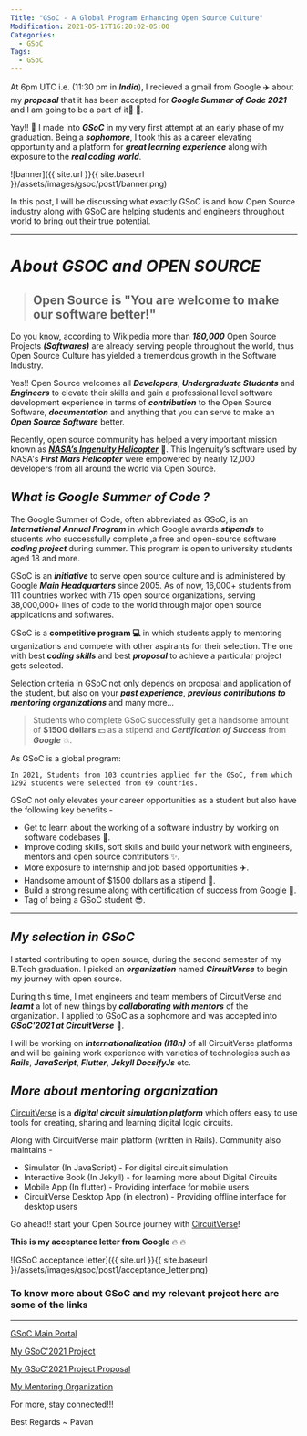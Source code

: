 ```yaml
---
Title: "GSoC - A Global Program Enhancing Open Source Culture"
Modification: 2021-05-17T16:20:02-05:00
Categories:
  - GSoC
Tags:
  - GSoC
---
```


At 6pm UTC i.e. (11:30 pm in _**India**_), I recieved a gmail from Google :airplane: about my _**proposal**_ that it has been accepted for **_Google Summer of Code 2021_** and I am going to be a part of it:tada: :tada:.
 
Yay!! :stars: I made into _**GSoC**_ in my very first attempt at an early phase of my graduation. Being a _**sophomore**_, I took this as a career elevating opportunity and a platform for _**great learning experience**_ along with exposure to the _**real coding world**_.
 
![banner]({{ site.url }}{{ site.baseurl }}/assets/images/gsoc/post1/banner.png)
 
In this post, I will be discussing what exactly GSoC is and how Open Source industry along with GSoC are helping students and engineers throughout world to bring out their true potential.
________________________________________________________________________________________________________________________________________________________________________________ 
_<h1>About GSOC and OPEN SOURCE</h1>_

><h2>Open Source is "You are welcome to make our software better!"</h2>
 
Do you know, according to Wikipedia more than _**180,000**_ Open Source Projects _**(Softwares)**_ are already serving people throughout the world, thus Open Source Culture has yielded a tremendous growth in the Software Industry.
 
Yes!! Open Source welcomes all _**Developers**_, _**Undergraduate Students**_ and _**Engineers**_ to elevate their skills and gain a professional level software development experience in terms of _**contribution**_ to the Open Source Software, _**documentation**_ and anything that you can serve to make an _**Open Source Software**_ better.
 
Recently, open source community has helped a very important mission known as _**[NASA’s Ingenuity Helicopter](https://github.com/readme/nasa-ingenuity-helicopter)**_ :helicopter:. This Ingenuity’s software used by NASA's _**First Mars Helicopter**_ were empowered by nearly 12,000 developers from all around the world via Open Source.
 
 _<h2>What is Google Summer of Code ?</h2>_
 
The Google Summer of Code, often abbreviated as GSoC, is an _**International Annual Program**_ in which Google awards _**stipends**_ to students who successfully complete ,a free and open-source software _**coding project**_ during summer. This program is open to university students aged 18 and more.
 
GSoC is an _**initiative**_ to serve open source culture and is administered by Google _**Main Headquarters**_ since 2005. As of now, 16,000+ students from 111 countries worked with 715 open source organizations, serving 38,000,000+ lines of code to the world through major open source applications and softwares.
 
GSoC is a <b>competitive program :computer:</b> in which students apply to mentoring organizations and compete with other aspirants for their selection. The one with best _**coding skills**_ and best _**proposal**_ to achieve a particular project gets selected.
 
Selection criteria in GSoC not only depends on proposal and application of the student, but also on your _**past experience**_, _**previous contributions to mentoring organizations**_ and many more...
 
>Students who complete GSoC successfully get a handsome amount of <b>$1500 dollars</b> :dollar: as a stipend and _**Certification of Success**_</b> from _**Google**_ :boom:.
 
As GSoC is a global program:

    In 2021, Students from 103 countries applied for the GSoC, from which 1292 students were selected from 69 countries.
 
GSoC not only elevates your career opportunities as a student but also have the following key benefits -

* Get to learn about the working of a software industry by working on software codebases :dizzy:.
* Improve coding skills, soft skills and build your network with engineers, mentors and open source contributors :sparkles:.
* More exposure to internship and job based opportunities :airplane:.
* Handsome amount of $1500 dollars as a stipend 🤩.
* Build a strong resume along with certification of success from Google :stars:.
* Tag of being a GSoC student 😎.
________________________________________________________________________________________________________________________________________________________________________________ 
_<h2>My selection in GSoC</h2>_
 
I started contributing to open source, during the second semester of my B.Tech graduation. I picked an _**organization**_ named _**CircuitVerse**_ to begin my journey with open source.
 
During this time, I met engineers and team members of CircuitVerse and _**learnt**_ a lot of new things by _**collaborating with mentors**_ of the organization. I applied to GSoC as a sophomore and was accepted into _**GSoC'2021 at CircuitVerse**_ :tada:.
 
I will be working on _**Internationalization (I18n)**_ of all CircuitVerse platforms and will be gaining work experience with varieties of technologies such as _**Rails**_, _**JavaScript**_, _**Flutter**_, _**Jekyll DocsifyJs**_ etc.

_<h2>More about mentoring organization</h2>_
  

[CircuitVerse](https://circuitverse.org) is a _**digital circuit simulation platform**_ which offers easy to use tools for creating, sharing and learning digital logic circuits.
 
Along with CircuitVerse main platform (written in Rails). Community also maintains -

- Simulator (In JavaScript) - For digital circuit simulation
- Interactive Book (In Jekyll) - for learning more about Digital Circuits
- Mobile App (In flutter) - Providing interface for mobile users
- CircuitVerse Desktop App (in electron) - Providing offline interface for desktop users
 
Go ahead!! start your Open Source journey with [CircuitVerse](https://github.com/CircuitVerse)!
 
**This is my acceptance letter from Google** :fire: :fire:
 
![GSoC acceptance letter]({{ site.url }}{{ site.baseurl }}/assets/images/gsoc/post1/acceptance_letter.png)
 
### To know more about GSoC and my relevant project here are some of the links <br>
________________________________________________________________________________________________________________________________________________________________________________

[GSoC Main Portal](https://summerofcode.withgoogle.com/)
 
 
[My GSoC'2021 Project](https://summerofcode.withgoogle.com/projects/#6365426910494720)
 
[My GSoC'2021 Project Proposal](https://drive.google.com/file/d/1AhRH7yXq4wnNvGjxIZjo-SHGfU-YD-XX/view?usp=sharing)
 
[My Mentoring Organization](https://circuitverse.org/)
 
For more, stay connected!!!
 
Best Regards ~ Pavan
